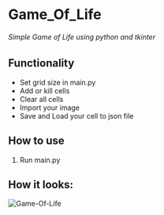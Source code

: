 # Game_Of_Life
###### Simple Game of Life using python and tkinter

## Functionality

- Set grid size in main.py
- Add or kill cells
- Clear all cells
- Import your image
- Save and Load your cell to json file

## How to use

1. Run main.py

## How it looks:
![Game-Of-Life](https://i.ibb.co/1XHs7KT/Screenshot-2023-04-21-182007.png "Window")

